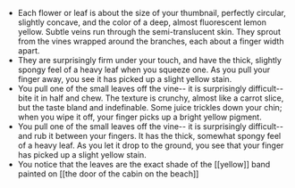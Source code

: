 - Each flower or leaf is about the size of your thumbnail, perfectly circular, slightly concave, and the color of a deep, almost fluorescent lemon yellow. Subtle veins run through the semi-translucent skin. They sprout from the vines wrapped around the branches, each about a finger width apart.
- They are surprisingly firm under your touch, and have the thick, slightly spongy feel of a heavy leaf when you squeeze one. As you pull your finger away, you see it has picked up a slight yellow stain.
- You pull one of the small leaves off the vine-- it is surprisingly difficult-- bite it in half and chew. The texture is crunchy, almost like a carrot slice, but the taste bland and indefinable. Some juice trickles down your chin; when you wipe it off, your finger picks up a bright yellow pigment.
- You pull one of the small leaves off the vine-- it is surprisingly difficult-- and rub it between your fingers. It has the thick, somewhat spongy feel of a heavy leaf. As you let it drop to the ground, you see that your finger has picked up a slight yellow stain.
- You notice that the leaves are the exact shade of the [[yellow]] band painted on [[the door of the cabin on the beach]]